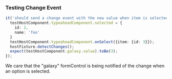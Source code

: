 ### Testing Change Event

```typescript
it('should send a change event with the new value when item is selected with new value', () => {
  testHostComponent.typeaheadComponent.selected = {
    id: 2,
    name: 'foo'
  }
  testHostComponent.typeaheadComponent.onSelect({item: {id: 3}});
  hostFixture.detectChanges();
  expect(testHostComponent.galaxy.value).toBe(3);
});
```

We care that the "galaxy" formControl is being notified of the change when an option is selected.
